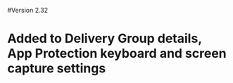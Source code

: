 #Version 2.32
#	Added to Delivery Group details, App Protection keyboard and screen capture settings
